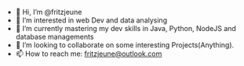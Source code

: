 - 👋 Hi, I’m @fritzjeune
- 👀 I’m interested in web Dev and data analysing
- 🌱 I’m currently mastering my dev skills in Java, Python, NodeJS and database managements
- 💞️ I’m looking to collaborate on some interesting Projects(Anything).
- 📫 How to reach me: fritzjeune@outlook.com

<!---
fritzjeune/fritzjeune is a ✨ special ✨ repository because its `README.md` (this file) appears on your GitHub profile.
You can click the Preview link to take a look at your changes.
--->
